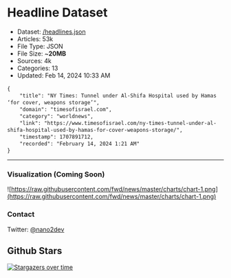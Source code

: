 # Headline Dataset

- Dataset: [/headlines.json](https://raw.githubusercontent.com/fwd/news/master/headlines.json) 
- Articles: 53k
- File Type: JSON
- File Size: ~**20MB**
- Sources: 4k
- Categories: 13
- Updated: Feb 14, 2024 10:33 AM

```
{
    "title": "NY Times: Tunnel under Al-Shifa Hospital used by Hamas ‘for cover, weapons storage’",
    "domain": "timesofisrael.com",
    "category": "worldnews",
    "link": "https://www.timesofisrael.com/ny-times-tunnel-under-al-shifa-hospital-used-by-hamas-for-cover-weapons-storage/",
    "timestamp": 1707891712,
    "recorded": "February 14, 2024 1:21 AM"
}
```

---

### Visualization (Coming Soon)

![https://raw.githubusercontent.com/fwd/news/master/charts/chart-1.png](https://raw.githubusercontent.com/fwd/news/master/charts/chart-1.png)

### Contact 

Twitter: [@nano2dev](https://twitter.com/nano2dev)

## Github Stars

[![Stargazers over time](https://starchart.cc/fwd/news.svg)](https://starchart.cc/fwd/news)
